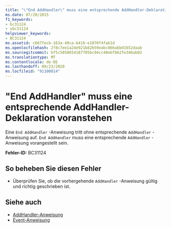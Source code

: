 ```yaml
---
title: "\"End AddHandler\" muss eine entsprechende AddHandler-Deklaration voranstehen"
ms.date: 07/20/2015
f1_keywords:
- bc31124
- vbc31124
helpviewer_keywords:
- BC31124
ms.assetid: c667fecb-163a-49ca-b416-e1070f4fab1d
ms.openlocfilehash: 2f8c7ee1a24e921b82659eabc866abbd1652daab
ms.sourcegitcommit: bf5c5850654187705bc94cc40ebfb62fe346ab02
ms.translationtype: MT
ms.contentlocale: de-DE
ms.lasthandoff: 09/23/2020
ms.locfileid: "91100814"
---
```

# <a name="end-addhandler-must-be-preceded-by-a-matching-addhandler-declaration"></a>"End AddHandler" muss eine entsprechende AddHandler-Deklaration voranstehen

Eine `End AddHandler` -Anweisung tritt ohne entsprechende `AddHandler` -Anweisung auf. `End AddHandler` muss eine entsprechende `AddHandler` -Anweisung vorangestellt sein.  
  
 **Fehler-ID:** BC31124  
  
## <a name="to-correct-this-error"></a>So beheben Sie diesen Fehler  
  
- Überprüfen Sie, ob die vorhergehende `AddHandler` -Anweisung gültig und richtig geschrieben ist.  
  
## <a name="see-also"></a>Siehe auch

- [AddHandler-Anweisung](../language-reference/statements/addhandler-statement.md)
- [Event-Anweisung](../language-reference/statements/event-statement.md)
